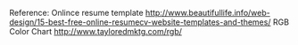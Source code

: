 Reference:
Onlince resume template http://www.beautifullife.info/web-design/15-best-free-online-resumecv-website-templates-and-themes/
RGB Color Chart http://www.tayloredmktg.com/rgb/
